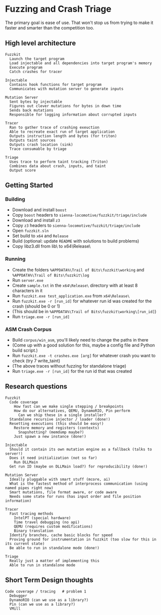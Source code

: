 # Fuzzing and Crash Triage

The primary goal is ease of use. That won't stop us from trying to make it faster and smarter than the competition too.

## High level architecture

```
Fuzzkit
  Launch the target program
  Load injectable and all dependencies into target program's memory
  Execute program
  Catch crashes for tracer

Injectable
  Contains hook functions for target program
  Communicates with mutation server to generate inputs

Mutation Server
  Sent bytes by injectable
  Figures out clever mutations for bytes in down time
  Sends back mutations
  Responsible for logging information about corrupted inputs

Tracer
  Ran to gather trace of crashing exeuction
  Able to recreate exact run of target application
  Outputs instruction length and bytes (for triton)
  Outputs taint sources 
  Outputs crash location (sink)
  Trace consumable by triage 

Triage
  Uses trace to perform taint tracking (Triton)
  Combines data about crash, inputs, and taint 
  Output score
```

## Getting Started

### Building 

* Download and install `boost`
* Copy `boost` headers to `sienna-locomotive/fuzzkit/triage/include`
* Download and install `z3`
* Copy `z3` headers to `sienna-locomotive/fuzzkit/triage/include`
* Open `fuzzkit.sln`
* Set build to `x64` and `Release`
* Build (optional: update `README` with solutions to build problems)
* Copy libz3.dll from lib\ to x64\Release\

### Running

* Create the folders `%APPDATA%\Trail of Bits\fuzzkit\working` and `%APPDATA%\Trail of Bits\fuzzkit\log`
* Run `server.exe`
* Create `sample.txt` in the `x64\Release\` directory with at least 8 characters in it
* Run `fuzzkit.exe test_application.exe` from `x64\Release\`
* Run `fuzzkit.exe -r [run_id]` for whatever run id was created for the crash (should be 0 or 1) 
* (This should be in `%APPDATA%\Trail of Bits\fuzzkit\working\[run_id]`)
* Run `triage.exe -r [run_id]` 

### ASM Crash Corpus

* Build `corpus/win_asm`, you'll likely need to change the paths in there
* (Come up with a good solution for this, maybe a config file and Python build script.)
* Run `fuzzkit.exe -t crashes.exe [arg]` for whatever crash you want to check (try 7 write_taint)
* (The above traces without fuzzing for standalone triage)
* Run `triage.exe -r [run_id]` for the run id that was created

## Research questions

```
Fuzzkit
  Code coverage
    How fast can we make single stepping / breakpoints
    How do our alternatives, QEMU, DynamoRIO, Pin perform
      Can we ship these in a single installer?
  Standalone recursive injector / loader (done!)
  Resetting executions (this should be easy!)
    Restore memory and registers (contexts)
      Snapshotting? (memdump maybe?)
    Just spawn a new instance (done!)

Injectable
  Should it contain its own mutation engine as a fallback (talks to server!)
  Does it need initialization (not so far) 
    Run DLLMain
  Get run ID (maybe on DLLMain load?) for reproducibility (done!)

Mutation Server
  Ideally pluggable with smart stuff (mcore, ai)
  What is the fastest method of interprocess communication (using named pipes right now)
  Smart mutations, file format aware, or code aware
  Needs some state for runs (has input order and file position information)

Tracer
  Fast tracing methods
    IntelPT (special hardware)
    Time travel debugging (no api)
    QEMU (requires custom modifications)
    Binary translation
  Identify branches, cache basic blocks for speed
  Proving ground for instrumentation in fuzzkit (too slow for this in its current state)
  Be able to run in standalone mode (done!)

Triage
  Really just a matter of implementing this
  Able to run in standalone mode
```

## Short Term Design thoughts

```
Code coverage / tracing   # problem 1
  Debugger
  DynamoRIO (can we use as a library?)
  Pin (can we use as a library?)
  VMill
```

